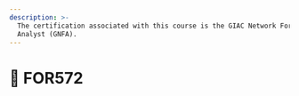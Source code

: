 ```yaml
---
description: >-
  The certification associated with this course is the GIAC Network Forensic
  Analyst (GNFA).
---
```


# 🦉 FOR572

